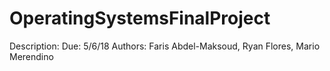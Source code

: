 # OperatingSystemsFinalProject
Description:
Due: 5/6/18
Authors: Faris Abdel-Maksoud, Ryan Flores, Mario Merendino 
